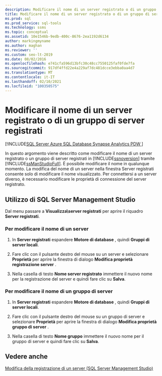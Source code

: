 ```yaml
---
description: Modificare il nome di un server registrato o di un gruppo di server registrati
title: Modificare il nome di un server registrato o di un gruppo di server
ms.prod: sql
ms.prod_service: sql-tools
ms.technology: ssms
ms.topic: conceptual
ms.assetid: 10e1546b-9edb-400c-8676-2ea1192d6134
author: markingmyname
ms.author: maghan
ms.reviewer: ''
ms.custom: seo-lt-2019
ms.date: 08/02/2016
ms.openlocfilehash: e741cfa596d13bfc30c48cc7550125faf0fde7fa
ms.sourcegitcommit: 917df4ffd22e4a229af7dc481dcce3ebba0aa4d7
ms.translationtype: MT
ms.contentlocale: it-IT
ms.lasthandoff: 02/10/2021
ms.locfileid: "100350575"
---
```

# <a name="change-the-name-of-registered-server-or-registered-server-group"></a>Modificare il nome di un server registrato o di un gruppo di server registrati

[!INCLUDE[SQL Server Azure SQL Database Synapse Analytics PDW ](../../includes/applies-to-version/sql-asdb-asdbmi-asa-pdw.md)]

In questo argomento viene descritto come modificare il nome di un server registrato o un gruppo di server registrati in [!INCLUDE[ssnoversion](../../includes/ssnoversion-md.md)] tramite [!INCLUDE[ssManStudioFull](../../includes/ssmanstudiofull-md.md)]. È possibile modificare il nome in qualunque momento. La modifica del nome di un server nella finestra Server registrati consente solo di modificare il nome visualizzato. Per connettersi a un server diverso, è necessario modificare le proprietà di connessione del server registrato.  
  
## <a name="using-sql-server-management-studio"></a><a name="SSMSProcedure"></a> Utilizzo di SQL Server Management Studio

Dal menu passare a **Visualizza\\server registrati** per aprire il riquadro **Server registrati**.

### <a name="to-change-the-name-of-a-server"></a>Per modificare il nome di un server

1. In **Server registrati** espandere **Motore di database** , quindi **Gruppi di server locali**.  

2. Fare clic con il pulsante destro del mouse su un server e selezionare **Proprietà** per aprire la finestra di dialogo **Modifica proprietà registrazione server** .

3. Nella casella di testo **Nome server registrato** immettere il nuovo nome per la registrazione del server e quindi fare clic su **Salva**.  

### <a name="to-change-the-name-of-a-server-group"></a>Per modificare il nome di un gruppo di server  

1. In **Server registrati** espandere **Motore di database** , quindi **Gruppi di server locali**.  

2. Fare clic con il pulsante destro del mouse su un gruppo di server e selezionare **Proprietà** per aprire la finestra di dialogo **Modifica proprietà gruppo di server** . 

3. Nella casella di testo **Nome gruppo** immettere il nuovo nome per il gruppo di server e quindi fare clic su **Salva**.  

## <a name="see-also"></a>Vedere anche

[Modifica della registrazione di un server &#40;SQL Server Management Studio&#41;](./change-a-server-s-registration-sql-server-management-studio.md)